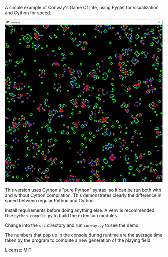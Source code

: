 A simple example of Conway's Game Of Life, using Pyglet for visualization and Cython for speed.

![](screenshot.png)

This version uses Cython's "pure Python" syntax, so it can be run both with and without Cython compilation. This demonstrates clearly the difference in speed between regular Python and Cython.

Install requirements before doing anything else. A venv is recommended. Use `python compile.py` to build the extension modules.

Change into the `src` directory and run `conway.py` to see the demo.

The numbers that pop up in the console during runtime are the average time taken by the program to compute a new generation of the playing field.

License: MIT
